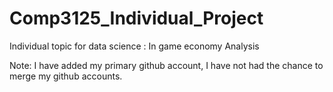 # Comp3125_Individual_Project
Individual topic for data science : In game economy Analysis


Note: I have added my primary github account, I have not had the chance to merge my github accounts.

